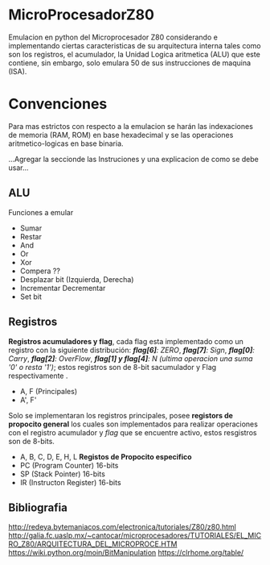 # MicroProcesadorZ80
Emulacion en python del Microprocesador Z80 considerando e implementando ciertas caracteristicas de su arquitectura interna tales como son los registros, el acumulador,
la Unidad Logica aritmetica (ALU) que este contiene, sin embargo, solo emulara 50 de sus instrucciones de maquina (ISA).

# Convenciones 
Para mas estrictos con respecto a la emulacion se harán las indexaciones de memoria (RAM, ROM) en base hexadecimal y se las operaciones aritmetico-logicas en base binaria.

...Agregar la seccionde las Instruciones y una explicacion de como se debe usar...

## ALU
Funciones a emular 
- Sumar
- Restar
- And
- Or
- Xor
- Compera ??
- Desplazar bit (Izquierda, Derecha)
- Incrementar Decrementar
- Set bit

## Registros
**Registros acumuladores y flag**, cada flag esta implementado como un registro con la siguiente distribución: _**flag[6]**: ZERO_, _**flag[7]**: Sign_, _**flag[0]**: Carry_, _**flag[2]**: OverFlow_, _**flag[1] y flag[4]**: N (ultima operacion una suma '0' o resta '1')_; estos registros son de 8-bit sacumulador y Flag respectivamente .
- A, F (Principales)
- A', F'

Solo se implementaran los registros principales, posee **registors de propocito general** los cuales son implementados para realizar operaciones con el registro acumulador y _flag_ que se encuentre activo, estos resgistros son de 8-bits. 
- A, B, C, D, E, H, L
**Registos de Propocito especifico** 
- PC (Program Counter) 16-bits
- SP (Stack Pointer) 16-bits
- IR (Instructon Register) 16-bits


## Bibliografia
http://redeya.bytemaniacos.com/electronica/tutoriales/Z80/z80.html
http://galia.fc.uaslp.mx/~cantocar/microprocesadores/TUTORIALES/EL_MICRO_Z80/ARQUITECTURA_DEL_MICROPROCE.HTM
https://wiki.python.org/moin/BitManipulation
https://clrhome.org/table/